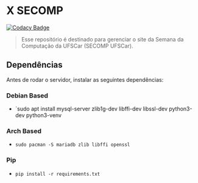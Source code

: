 # X SECOMP

[![Codacy Badge](https://api.codacy.com/project/badge/Grade/b51e0e662bf840bfab9bcacb087cd670)](https://app.codacy.com/app/g4briel.4lves/site-secomp?utm_source=github.com&utm_medium=referral&utm_content=secompufscar/site-secomp&utm_campaign=Badge_Grade_Settings)

> Esse repositório é destinado para gerenciar o site da Semana
> da Computação da UFSCar (SECOMP UFSCar).

## Dependências
Antes de rodar o servidor, instalar as seguintes dependências:
### Debian Based
- `sudo apt install mysql-server zlib1g-dev libffi-dev libssl-dev python3-dev python3-venv
### Arch Based
- `sudo pacman -S mariadb zlib libffi openssl`
### Pip
- `pip install -r requirements.txt`
